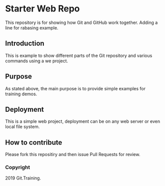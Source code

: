 # Starter Web Repo

This repository is for showing how Git and GitHub work together. Adding a line for rabasing example.

## Introduction

This is example to show different parts of the Git repository and various commands using a we project.

## Purpose

As stated above, the main purpose is to provide simple examples for training demos.

## Deployment

This is a simple web project, deployment can be on any web server or even local file system.

## How to contribute

Please fork this repositiry and then issue Pull Requests for review.

### Copyright

2019 Git.Training.

